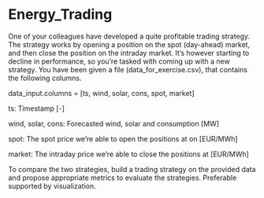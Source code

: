 # Energy_Trading


One of your colleagues have developed a quite profitable trading strategy. The strategy works by opening a position on the spot (day-ahead) market,
and then close the position on the intraday market. It’s however starting to decline in performance, so you’re tasked with coming up with a new strategy.
You have been given a file (data_for_exercise.csv), that contains the following columns.

data_input.columns = [ts, wind, solar, cons, spot, market]

ts: Timestamp [-]

wind, solar, cons: Forecasted wind, solar and consumption [MW]

spot: The spot price we’re able to open the positions at on [EUR/MWh]

market: The intraday price we’re able to close the positions at [EUR/MWh]

To compare the two strategies, build a trading strategy on the provided data and propose appropriate metrics to evaluate the strategies. Preferable supported by visualization.
